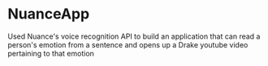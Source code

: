 # NuanceApp

Used Nuance's voice recognition API to build an application that can read a person's emotion from a sentence and opens up a Drake youtube video pertaining to that emotion
